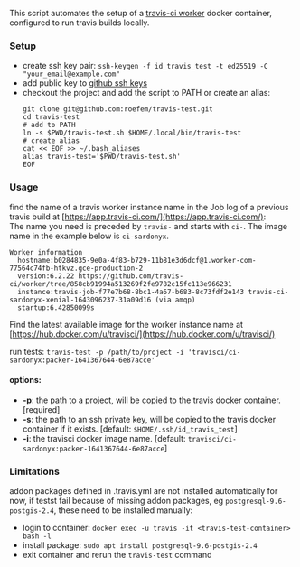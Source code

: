 This script automates the setup of
a [travis-ci worker](https://github.com/travis-ci/worker/tree/858cb91994a513269f2fe9782c15fc113e966231)
docker container, configured to run travis builds locally.

### Setup

* create ssh key
  pair: `ssh-keygen -f id_travis_test -t ed25519 -C "your_email@example.com"`
* add public key to [github ssh keys](https://github.com/settings/keys)
* checkout the project and add the script to PATH or create an alias:
    ```shell
    git clone git@github.com:roefem/travis-test.git
    cd travis-test
    # add to PATH
    ln -s $PWD/travis-test.sh $HOME/.local/bin/travis-test
    # create alias
    cat << EOF >> ~/.bash_aliases
    alias travis-test='$PWD/travis-test.sh'
    EOF
    ```

### Usage

find the name of a travis worker instance name in the Job log of a previous travis build
at [https://app.travis-ci.com/](https://app.travis-ci.com/): \
The name you need is preceded by `travis-` and starts with `ci-`. The image name in the
example below is `ci-sardonyx`.

  ```properties
Worker information
    hostname:b0284835-9e0a-4f83-b729-11b81e3d6dcf@1.worker-com-77564c74fb-htkvz.gce-production-2
    version:6.2.22 https://github.com/travis-ci/worker/tree/858cb91994a513269f2fe9782c15fc113e966231
    instance:travis-job-f77e7b68-8bc1-4a67-b683-8c73fdf2e143 travis-ci-sardonyx-xenial-1643096237-31a09d16 (via amqp)
    startup:6.42850099s
  ```

Find the latest available image for the worker instance name at [https://hub.docker.com/u/travisci/](https://hub.docker.com/u/travisci/)

run tests: `travis-test -p /path/to/project -i 'travisci/ci-sardonyx:packer-1641367644-6e87acce'`

#### options:

* **-p**: the path to a project, will be copied to the travis docker container. [required]
* **-s**: the path to an ssh private key, will be copied to the travis docker container if
  it exists. [default: `$HOME/.ssh/id_travis_test`]
* **-i**: the travisci docker image
  name. [default: `travisci/ci-sardonyx:packer-1641367644-6e87acce`]

### Limitations

addon packages defined in .travis.yml are not installed automatically for now, if testst
fail because of missing addon packages, eg `postgresql-9.6-postgis-2.4`, these need to be
installed manually:

* login to container: `docker exec -u travis -it <travis-test-container> bash -l`
* install package: `sudo apt install postgresql-9.6-postgis-2.4`
* exit container and rerun the `travis-test` command